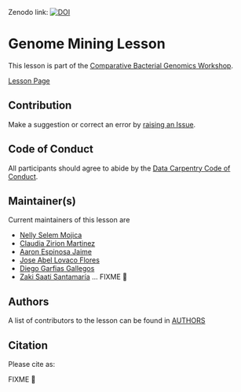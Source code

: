 Zenodo link:  [![DOI](https://zenodo.org/badge/DOI/10.5281/zenodo.6636296.svg)](https://doi.org/10.5281/zenodo.6636296)


# Genome Mining Lesson

This lesson is part of the [Comparative Bacterial Genomics Workshop](https://czirion.github.io/comparative-genomics-workshop/).

[Lesson Page](https://axelramosgarcia.github.io/Genome-Mining/index.html)

## Contribution

Make a suggestion or correct an error by [raising an Issue](https://github.com/AxelRamosGarcia/Genome-Mining/issues).

## Code of Conduct

All participants should agree to abide by the [Data Carpentry Code of Conduct](http://www.datacarpentry.org/code-of-conduct/).

## Maintainer(s)
 
Current maintainers of this lesson are
 
* [Nelly Selem Mojica](https://github.com/nselem)
* [Claudia Zirion Martinez](https://github.com/Czirion)
* [Aaron Espinosa Jaime](https://github.com/aaronejaime)
* [Jose Abel Lovaco Flores](https://github.com/fabel134)
* [Diego Garfias Gallegos](https://github.com/Bedxxe)
* [Zaki Saati Santamaría](https://github.com/zakisaati)
... FIXME 💢

## Authors

A list of contributors to the lesson can be found in [AUTHORS](AUTHORS) 

## Citation

Please cite as:

FIXME 💢
